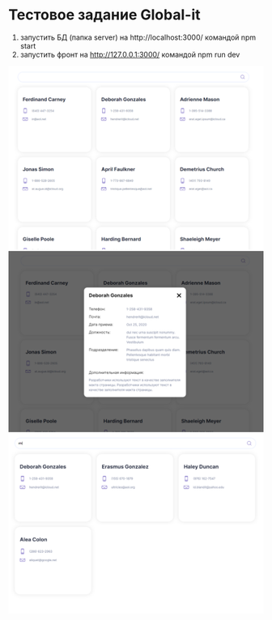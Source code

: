 # Тестовое задание Global-it 

1) запустить БД (папка server) на http://localhost:3000/ командой npm start
2) запустить фронт на http://127.0.0.1:3000/ командой npm run dev

![скриншот №1](./src/images/scr.png)  
![скриншот №2](./src/images/scr2.png)  
![скриншот №3](./src/images/scr3.png)  